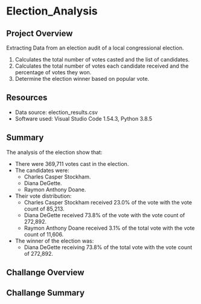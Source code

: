 # Election_Analysis
## Project Overview
Extracting Data from an election audit of a local congressional election.

1. Calculates the total number of votes casted and the list of candidates.
2. Calculates the total number of votes each candidate received and the percentage of votes they won.
3. Determine the election winner based on popular vote.

## Resources
- Data source: election_results.csv
- Software used: Visual Studio Code 1.54.3, Python 3.8.5

## Summary
The analysis of the election show that:
- There were 369,711 votes cast in the election.
- The candidates were:<br/>
     - Charles Casper Stockham.
     - Diana DeGette. 
     - Raymon Anthony Doane. 
- Their vote distribution:<br/>
     - Charles Casper Stockham received 23.0% of the vote with the vote count of 85,213.
     - Diana DeGette received  73.8% of the vote with the vote count of 272,892. 
     - Raymon Anthony Doane received  3.1% of the total vote with the vote count of 11,606. 
- The winner of the election was: <br/>
     - Diana DeGette receiving 73.8% of the total vote with the vote count of 272,892.
## Challange Overview
## Challange Summary
